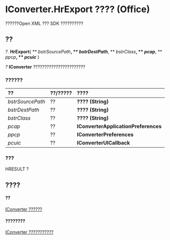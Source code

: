 
# IConverter.HrExport ???? (Office)

??????Open XML ??? SDK ??????????


## ??

 _?_. **HrExport**( ** _bstrSourcePath_**, ** _bstrDestPath_**, ** _bstrClass_**, ** _pcap_**, ** _ppcp_**, ** _pcuic_** )

 _?_ **IConverter** ???????????????????????


### ??????



|**??**|**??/?????**|**????**|**??**|
|:-----|:-----|:-----|:-----|
| _bstrSourcePath_|??|**???? (String)**||
| _bstrDestPath_|??|**???? (String)**||
| _bstrClass_|??|**???? (String)**||
| _pcap_|??|**IConverterApplicationPreferences**||
| _ppcp_|??|**IConverterPreferences**||
| _pcuic_|??|**IConverterUICallback**||

### ???

HRESULT ?


## ????


#### ??


[IConverter ??????](3f6180eb-c007-f915-6223-b93f485e09ef.md)
#### ????????


[IConverter ???????????](http://msdn.microsoft.com/library/c8396dba-f980-18a2-0b17-29164446dc5b%28Office.15%29.aspx)